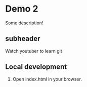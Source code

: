 # Demo 2

Some description!

## subheader

Watch youtuber to learn git

## Local development

1. Open index.html in your browser.